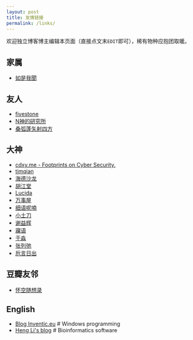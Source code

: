 ```yaml
---
layout: post
title: 友情链接
permalink: /links/
---
```

欢迎独立博客博主编辑本页面（直接点文末`EDIT`即可），稀有物种应抱团取暖。

家属
----
* [如是我聞](http://ztpala.com)

友人
----
* [fivestone](http://blog.fivest.one)
* [N神的研究所](http://nshen.net)
* [桑弧蓬矢射四方](http://iphyer.github.io)

大神
----
* [cdxy.me - Footprints on Cyber Security.](https://www.cdxy.me/)
* [timqian](https://blog.t9t.io/)
* [海德沙龙](http://headsalon.org)
* [胡江堂](http://jiangtanghu.com/cn)
* [Lucida](http://lucida.me)
* [万事屋](https://tcya.xyz)
* [细语呢喃](https://www.hrwhisper.me)
* [小土刀](https://wdxtub.com)
* [谢益辉](https://yihui.name)
* [寱语](http://www.kzeng.info)
* [于淼](https://yufree.cn)
* [张列弛](https://www.liechi.org/cn)
* [卮言日出](https://shadowquark.github.io/)

豆瓣友邻
------
* [怀空随想录](https://zy.blogatlarge.com/)


English
-------
* [Blog Inventic.eu](https://blog.inventic.eu/) # Windows programming
* [Heng Li's blog](http://lh3.github.io/) # Bioinformatics software
